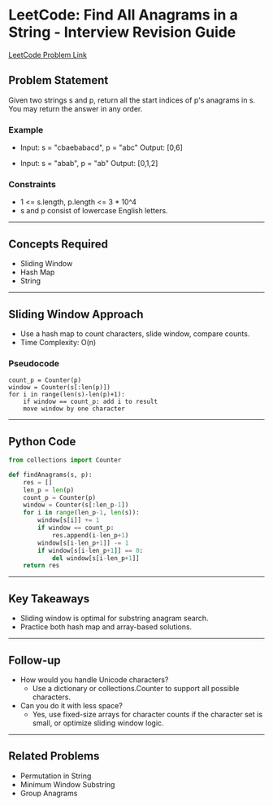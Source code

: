 # LeetCode: Find All Anagrams in a String - Interview Revision Guide

[LeetCode Problem Link](https://leetcode.com/problems/find-all-anagrams-in-a-string/description/)

## Problem Statement
Given two strings s and p, return all the start indices of p's anagrams in s. You may return the answer in any order.

### Example
- Input: s = "cbaebabacd", p = "abc"
  Output: [0,6]

- Input: s = "abab", p = "ab"
  Output: [0,1,2]

### Constraints
- 1 <= s.length, p.length <= 3 * 10^4
- s and p consist of lowercase English letters.

---

## Concepts Required
- Sliding Window
- Hash Map
- String

---

## Sliding Window Approach
- Use a hash map to count characters, slide window, compare counts.
- Time Complexity: O(n)

### Pseudocode
```
count_p = Counter(p)
window = Counter(s[:len(p)])
for i in range(len(s)-len(p)+1):
    if window == count_p: add i to result
    move window by one character
```

---

## Python Code
```python
from collections import Counter

def findAnagrams(s, p):
    res = []
    len_p = len(p)
    count_p = Counter(p)
    window = Counter(s[:len_p-1])
    for i in range(len_p-1, len(s)):
        window[s[i]] += 1
        if window == count_p:
            res.append(i-len_p+1)
        window[s[i-len_p+1]] -= 1
        if window[s[i-len_p+1]] == 0:
            del window[s[i-len_p+1]]
    return res
```

---

## Key Takeaways
- Sliding window is optimal for substring anagram search.
- Practice both hash map and array-based solutions.

---

## Follow-up
- How would you handle Unicode characters?
  - Use a dictionary or collections.Counter to support all possible characters.
- Can you do it with less space?
  - Yes, use fixed-size arrays for character counts if the character set is small, or optimize sliding window logic.

---

## Related Problems
- Permutation in String
- Minimum Window Substring
- Group Anagrams
